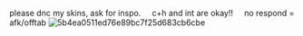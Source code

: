 please dnc my skins, ask for inspo.︎ ︎︎ ︎︎ ︎︎ ︎︎ ︎︎c+h and int are okay!!︎ ︎︎ ︎︎ ︎︎ ︎︎ ︎︎no respond = afk/offtab
![5b4ea0511ed76e89bc7f25d683cb6cbe](https://github.com/user-attachments/assets/a2030975-ef68-4515-8db5-ad8cb1ca61cb)

